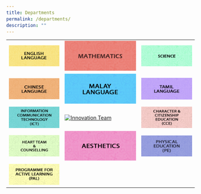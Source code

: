 ```yaml
---
title: Departments
permalink: /departments/
description: ""
---
```



|   |   |   |
| -------- | -------- | -------- |
| [![English Language Department](/images/English%20Language%20Department.jpg)](https://sites.google.com/moe.edu.sg/ips-el-dept/home)    | [![Mathematics Department](/images/Mathematics%20Department.jpg)](https://sites.google.com/moe.edu.sg/mathematicsdept/home)   | [![Science Department](/images/Science%20Department.jpg)](https://sites.google.com/moe.edu.sg/sciencedept/home)   |
|[![Chinese Language Department](/images/Chinese%20Language%20Department.jpg)](https://sites.google.com/moe.edu.sg/chineselanguagedept/home)| [![Malay Language Department](/images/Malay%20Language%20Department.jpg)](https://sites.google.com/moe.edu.sg/malaylanguagedept/home)| [![Tamil Language Department](/images/Tamil%20Language%20Department.jpg)](https://sites.google.com/moe.edu.sg/tamil-language-dept/home)
|[![Information Communication Technology (ICT)](/images/Information%20Communication%20Technology%20(ICT).jpg)](https://sites.google.com/moe.edu.sg/ict-dept/home)|[![Innovation Team](https://innovapri.moe.edu.sg/wp-content/uploads/2020/12/8-350pxX150px_innovation.jpg)](https://sites.google.com/moe.edu.sg/innovation-team/home)|[![Character &amp; Citizenship Education (CCE) Department](/images/Character%20&amp;%20Citizenship%20Education%20(CCE)%20Department.jpg)](https://sites.google.com/moe.edu.sg/ips-cce-dept/home)
|[![Heart Team &amp; Counselling Team](/images/Heart%20Team%20&amp;%20Counselling%20Team.jpg)](https://innovapri.moe.edu.sg/our-family/our-departments/heart-team-counselling/)|[![Aesthetics Department](/images/Aesthetics%20Department.jpg)](https://sites.google.com/moe.edu.sg/aesthetics-dept/home)|[![Physical Education (PE) Department](/images/Physical%20Education%20(PE)%20Department.jpg)](https://sites.google.com/moe.edu.sg/pedept/home)|
[![Programme for Active Learning (PAL)](/images/Programme%20for%20Active%20Learning%20(PAL).jpg)](https://sites.google.com/moe.edu.sg/aestheticsdept/home)||







